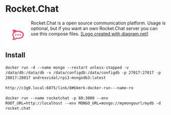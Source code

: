 # Rocket.Chat
<img src="rocketchat.png" alt="Raspberry Icon" align="left" height="80" width="80" vspace="6">

Rocket.Chat is a open source communication platform.
Usage is optional, but if you want an own Rocket.Chat server you can use this compose files.
[[Logo created with diagram.net]](https://app.diagrams.net/)<br><br>


## Install

```
docker run -d --name mongo --restart unless-stopped -v /data/db:/data/db -v /data/configdb:/data/configdb -p 27017:27017 -p 28017:28017 andresvidal/rpi3-mongodb3:latest

http://c3g0.local:6875/link/8#bkmrk-docker-run---name-ro
 
docker run --name rocketchat -p 80:3000 --env ROOT_URL=http://localhost --env MONGO_URL=mongo://mymongourl/mydb -d rocket.chat
```